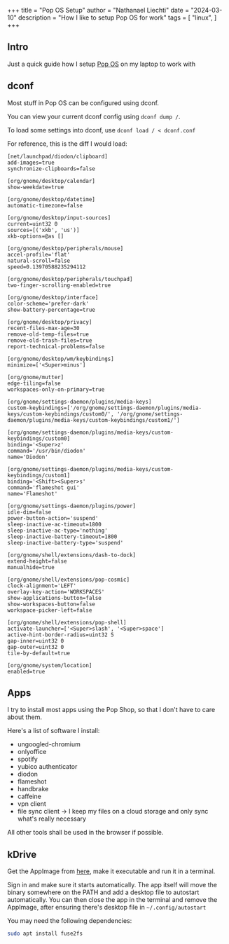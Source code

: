 +++
title = "Pop OS Setup"
author = "Nathanael Liechti"
date = "2024-03-10"
description = "How I like to setup Pop OS for work"
tags = [
  "linux",
]
+++

## Intro

Just a quick guide how I setup [Pop OS](https://pop.system76.com/) on my laptop to work with

## dconf 

Most stuff in Pop OS can be configured using dconf. 

You can view your current dconf config using `dconf dump /`.

To load some settings into dconf, use `dconf load / < dconf.conf`

For reference, this is the diff I would load:

```
[net/launchpad/diodon/clipboard]
add-images=true
synchronize-clipboards=false

[org/gnome/desktop/calendar]
show-weekdate=true

[org/gnome/desktop/datetime]
automatic-timezone=false

[org/gnome/desktop/input-sources]
current=uint32 0
sources=[('xkb', 'us')]
xkb-options=@as []

[org/gnome/desktop/peripherals/mouse]
accel-profile='flat'
natural-scroll=false
speed=0.13970588235294112

[org/gnome/desktop/peripherals/touchpad]
two-finger-scrolling-enabled=true

[org/gnome/desktop/interface]
color-scheme='prefer-dark'
show-battery-percentage=true

[org/gnome/desktop/privacy]
recent-files-max-age=30
remove-old-temp-files=true
remove-old-trash-files=true
report-technical-problems=false

[org/gnome/desktop/wm/keybindings]
minimize=['<Super>minus']

[org/gnome/mutter]
edge-tiling=false
workspaces-only-on-primary=true

[org/gnome/settings-daemon/plugins/media-keys]
custom-keybindings=['/org/gnome/settings-daemon/plugins/media-keys/custom-keybindings/custom0/', '/org/gnome/settings-daemon/plugins/media-keys/custom-keybindings/custom1/']

[org/gnome/settings-daemon/plugins/media-keys/custom-keybindings/custom0]
binding='<Super>z'
command='/usr/bin/diodon'
name='Diodon'

[org/gnome/settings-daemon/plugins/media-keys/custom-keybindings/custom1]
binding='<Shift><Super>s'
command='flameshot gui'
name='Flameshot'

[org/gnome/settings-daemon/plugins/power]
idle-dim=false
power-button-action='suspend'
sleep-inactive-ac-timeout=1800
sleep-inactive-ac-type='nothing'
sleep-inactive-battery-timeout=1800
sleep-inactive-battery-type='suspend'

[org/gnome/shell/extensions/dash-to-dock]
extend-height=false
manualhide=true

[org/gnome/shell/extensions/pop-cosmic]
clock-alignment='LEFT'
overlay-key-action='WORKSPACES'
show-applications-button=false
show-workspaces-button=false
workspace-picker-left=false

[org/gnome/shell/extensions/pop-shell]
activate-launcher=['<Super>slash', '<Super>space']
active-hint-border-radius=uint32 5
gap-inner=uint32 0
gap-outer=uint32 0
tile-by-default=true

[org/gnome/system/location]
enabled=true
```

## Apps

I try to install most apps using the Pop Shop, so that I don't have to care about them.

Here's a list of software I install:
- ungoogled-chromium
- onlyoffice
- spotify
- yubico authenticator
- diodon
- flameshot
- handbrake
- caffeine
- vpn client
- file sync client -> I keep my files on a cloud storage and only sync what's really necessary

All other tools shall be used in the browser if possible. 

## kDrive

Get the AppImage from [here](https://www.infomaniak.com/en/apps/download-kdrive), make it executable and run it in a terminal.

Sign in and make sure it starts automatically. The app itself will move the binary somewhere on the PATH and add a desktop file to autostart automatically. You can then close the app in the terminal and remove the AppImage, after ensuring there's desktop file in `~/.config/autostart` 

You may need the following dependencies:

```bash
sudo apt install fuse2fs
```
